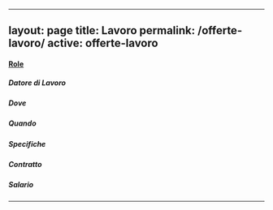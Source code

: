 <!-- Not used -->

---
layout: page
title: Lavoro
permalink: /offerte-lavoro/
active: offerte-lavoro
---

#### [Role](#role) 

##### Datore di Lavoro

##### Dove

##### Quando

##### Specifiche

##### Contratto

##### Salario

----